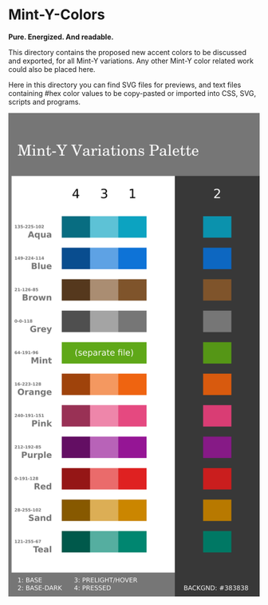 # Mint-Y-Colors

**Pure. Energized. And readable.**

This directory contains the proposed new accent colors to be discussed and exported, for all Mint-Y variations. Any other Mint-Y color related work could also be placed here.

Here in this directory you can find SVG files for previews, and text files containing #hex color values to be copy-pasted or imported into CSS, SVG, scripts and programs.

![Mint-Y-Variations-NEW preview](Mint-Y-Variations-NEW-14.svg)